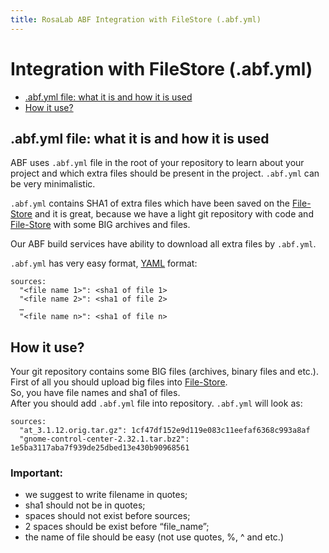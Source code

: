 ```yaml
---
title: RosaLab ABF Integration with FileStore (.abf.yml)
---
```


# Integration with FileStore (.abf.yml)

* <a href="#abfyml-file-what-it-is-and-how-it-is-used">.abf.yml file: what it is and how it is used</a>
* <a href="#how-it-use">How it use?</a>

## .abf.yml file: what it is and how it is used

ABF uses `.abf.yml` file in the root of your repository to learn about your project and which extra files should be present in the project. `.abf.yml` can be very minimalistic.

`.abf.yml` contains SHA1 of extra files which have been saved on the
<a href="http://file-store.rosalinux.ru/">File-Store</a>
and it is great, because we have a light git repository with code and
<a href="http://file-store.rosalinux.ru/">File-Store</a>
with some BIG archives and files.

Our ABF build services have ability to download all extra files by `.abf.yml`.

`.abf.yml` has very easy format, <a href="http://en.wikipedia.org/wiki/YAML">YAML</a> format:

    sources:
      "<file name 1>": <sha1 of file 1>
      "<file name 2>": <sha1 of file 2>  
      …
      "<file name n>": <sha1 of file n>

## How it use?

Your git repository contains some BIG files (archives, binary files and etc.).<br/>
First of all you should upload big files into
<a href="http://file-store.rosalinux.ru/">File-Store</a>.<br/>
So, you have file names and sha1 of files.<br/>
After you should add `.abf.yml` file into repository. `.abf.yml` will look as:

    sources:
      "at_3.1.12.orig.tar.gz": 1cf47df152e9d119e083c11eefaf6368c993a8af
      "gnome-control-center-2.32.1.tar.bz2": 1e5ba3117aba7f939de25dbed13e430b90968561

### Important:
* we suggest to write filename in quotes;
* sha1 should not be in quotes;
* spaces should not exist before sources;
* 2 spaces should be exist before “file_name”;
* the name of file should be easy (not use quotes, %, ^ and etc.)
